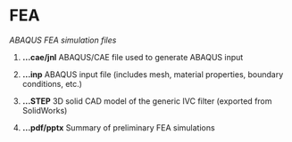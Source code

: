 # FEA

*ABAQUS FEA simulation files*

1. **...cae/jnl** ABAQUS/CAE file used to generate ABAQUS input

2. **...inp** ABAQUS input file (includes mesh, material properties, boundary conditions, etc.)

3. **...STEP** 3D solid CAD model of the generic IVC filter (exported from SolidWorks)

4. **...pdf/pptx** Summary of preliminary FEA simulations
